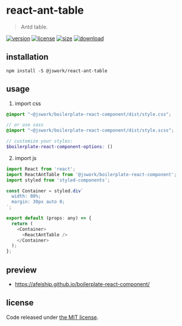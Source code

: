 # react-ant-table
> Antd table.

[![version][version-image]][version-url]
[![license][license-image]][license-url]
[![size][size-image]][size-url]
[![download][download-image]][download-url]

## installation
```shell
npm install -S @jswork/react-ant-table
```

## usage
1. import css
  ```scss
  @import "~@jswork/boilerplate-react-component/dist/style.css";

  // or use sass
  @import "~@jswork/boilerplate-react-component/dist/style.scss";

  // customize your styles:
  $boilerplate-react-component-options: ()
  ```
2. import js
  ```js
  import React from 'react';
  import ReactAntTable from '@jswork/boilerplate-react-component';
  import styled from 'styled-components';

  const Container = styled.div`
    width: 80%;
    margin: 30px auto 0;
  `;

  export default (props: any) => {
    return (
      <Container>
        <ReactAntTable />
      </Container>
    );
  };

  ```

## preview
- https://afeiship.github.io/boilerplate-react-component/

## license
Code released under [the MIT license](https://github.com/afeiship/react-ant-table/blob/master/LICENSE.txt).

[version-image]: https://img.shields.io/npm/v/@jswork/react-ant-table
[version-url]: https://npmjs.org/package/@jswork/react-ant-table

[license-image]: https://img.shields.io/npm/l/@jswork/react-ant-table
[license-url]: https://github.com/afeiship/react-ant-table/blob/master/LICENSE.txt

[size-image]: https://img.shields.io/bundlephobia/minzip/@jswork/react-ant-table
[size-url]: https://github.com/afeiship/react-ant-table/blob/master/dist/react-ant-table.min.js

[download-image]: https://img.shields.io/npm/dm/@jswork/react-ant-table
[download-url]: https://www.npmjs.com/package/@jswork/react-ant-table
